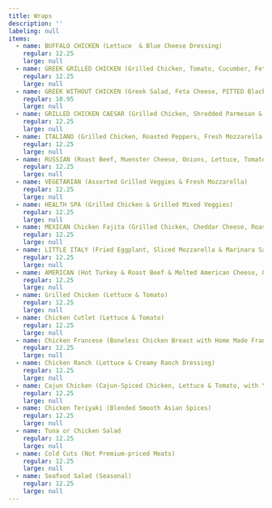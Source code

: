 ```yaml
---
title: Wraps
description: ''
labeling: null
items:
  - name: BUFFALO CHICKEN (Lettuce  & Blue Cheese Dressing)
    regular: 12.25
    large: null
  - name: GREEK GRILLED CHICKEN (Grilled Chicken, Tomato, Cucumber, Feta, Pitted Black Kalamata Olives)
    regular: 12.25
    large: null
  - name: GREEK WITHOUT CHICKEN (Greek Salad, Feta Cheese, PITTED Black Kalamata Olives)
    regular: 10.95
    large: null
  - name: GRILLED CHICKEN CAESAR (Grilled Chicken, Shredded Parmesan & Caesar Dressing)
    regular: 12.25
    large: null
  - name: ITALIANO (Grilled Chicken, Roasted Peppers, Fresh Mozzarella & Pesto Sauce)
    regular: 12.25
    large: null
  - name: RUSSIAN (Roast Beef, Muenster Cheese, Onions, Lettuce, Tomato & Russian Dressing)
    regular: 12.25
    large: null
  - name: VEGETARIAN (Assorted Grilled Veggies & Fresh Mozzarella)
    regular: 12.25
    large: null
  - name: HEALTH SPA (Grilled Chicken & Grilled Mixed Veggies)
    regular: 12.25
    large: null
  - name: MEXICAN Chicken Fajita (Grilled Chicken, Cheddar Cheese, Roasted Peppers, Onions & Fajita Sauce)
    regular: 12.25
    large: null
  - name: LITTLE ITALY (Fried Eggplant, Sliced Mozzarella & Marinara Sauce)
    regular: 12.25
    large: null
  - name: AMERICAN (Hot Turkey & Roast Beef & Melted American Cheese, Onion, Lettuce & Mayo)
    regular: 12.25
    large: null
  - name: Grilled Chicken (Lettuce & Tomato)
    regular: 12.25
    large: null
  - name: Chicken Cutlet (Lettuce & Tomato)
    regular: 12.25
    large: null
  - name: Chicken Francese (Boneless Chicken Breast with Home Made Francese Sauce)
    regular: 12.25
    large: null
  - name: Chicken Ranch (Lettuce & Creamy Ranch Dressing)
    regular: 12.25
    large: null
  - name: Cajun Chicken (Cajun-Spiced Chicken, Lettuce & Tomato, with Your Choice of Cheese)
    regular: 12.25
    large: null
  - name: Chicken Teriyaki (Blended Smooth Asian Spices)
    regular: 12.25
    large: null
  - name: Tuna or Chicken Salad
    regular: 12.25
    large: null
  - name: Cold Cuts (Not Premium-priced Meats)
    regular: 12.25
    large: null
  - name: Seafood Salad (Seasonal)
    regular: 12.25
    large: null
---
```


